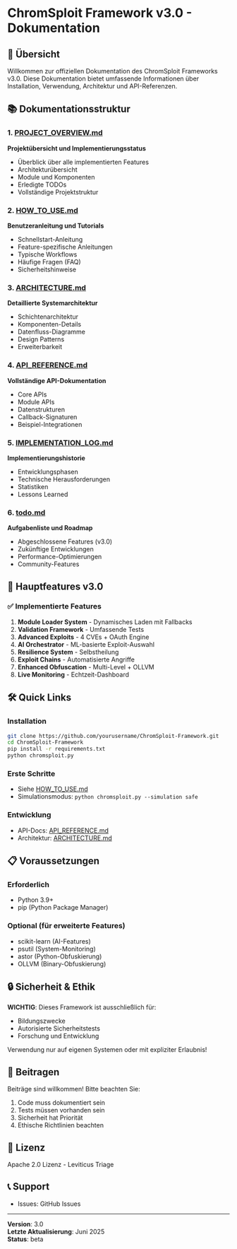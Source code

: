 # ChromSploit Framework v3.0 - Dokumentation

## 📖 Übersicht

Willkommen zur offiziellen Dokumentation des ChromSploit Frameworks v3.0. Diese Dokumentation bietet umfassende Informationen über Installation, Verwendung, Architektur und API-Referenzen.

## 📚 Dokumentationsstruktur

### 1. [PROJECT_OVERVIEW.md](PROJECT_OVERVIEW.md)
**Projektübersicht und Implementierungsstatus**
- Überblick über alle implementierten Features
- Architekturübersicht
- Module und Komponenten
- Erledigte TODOs
- Vollständige Projektstruktur

### 2. [HOW_TO_USE.md](HOW_TO_USE.md)
**Benutzeranleitung und Tutorials**
- Schnellstart-Anleitung
- Feature-spezifische Anleitungen
- Typische Workflows
- Häufige Fragen (FAQ)
- Sicherheitshinweise

### 3. [ARCHITECTURE.md](ARCHITECTURE.md)
**Detaillierte Systemarchitektur**
- Schichtenarchitektur
- Komponenten-Details
- Datenfluss-Diagramme
- Design Patterns
- Erweiterbarkeit

### 4. [API_REFERENCE.md](API_REFERENCE.md)
**Vollständige API-Dokumentation**
- Core APIs
- Module APIs
- Datenstrukturen
- Callback-Signaturen
- Beispiel-Integrationen

### 5. [IMPLEMENTATION_LOG.md](IMPLEMENTATION_LOG.md)
**Implementierungshistorie**
- Entwicklungsphasen
- Technische Herausforderungen
- Statistiken
- Lessons Learned

### 6. [todo.md](todo.md)
**Aufgabenliste und Roadmap**
- Abgeschlossene Features (v3.0)
- Zukünftige Entwicklungen
- Performance-Optimierungen
- Community-Features

## 🚀 Hauptfeatures v3.0

### ✅ Implementierte Features

1. **Module Loader System** - Dynamisches Laden mit Fallbacks
2. **Validation Framework** - Umfassende Tests
3. **Advanced Exploits** - 4 CVEs + OAuth Engine
4. **AI Orchestrator** - ML-basierte Exploit-Auswahl
5. **Resilience System** - Selbstheilung
6. **Exploit Chains** - Automatisierte Angriffe
7. **Enhanced Obfuscation** - Multi-Level + OLLVM
8. **Live Monitoring** - Echtzeit-Dashboard

## 🛠️ Quick Links

### Installation
```bash
git clone https://github.com/yourusername/ChromSploit-Framework.git
cd ChromSploit-Framework
pip install -r requirements.txt
python chromsploit.py
```

### Erste Schritte
- Siehe [HOW_TO_USE.md](HOW_TO_USE.md#schnellstart)
- Simulationsmodus: `python chromsploit.py --simulation safe`

### Entwicklung
- API-Docs: [API_REFERENCE.md](API_REFERENCE.md)
- Architektur: [ARCHITECTURE.md](ARCHITECTURE.md)

## 📋 Voraussetzungen

### Erforderlich
- Python 3.9+
- pip (Python Package Manager)

### Optional (für erweiterte Features)
- scikit-learn (AI-Features)
- psutil (System-Monitoring)
- astor (Python-Obfuskierung)
- OLLVM (Binary-Obfuskierung)

## 🔒 Sicherheit & Ethik

**WICHTIG**: Dieses Framework ist ausschließlich für:
- Bildungszwecke
- Autorisierte Sicherheitstests
- Forschung und Entwicklung

Verwendung nur auf eigenen Systemen oder mit expliziter Erlaubnis!

## 🤝 Beitragen

Beiträge sind willkommen! Bitte beachten Sie:
1. Code muss dokumentiert sein
2. Tests müssen vorhanden sein
3. Sicherheit hat Priorität
4. Ethische Richtlinien beachten

## 📄 Lizenz

Apache 2.0 Lizenz - Leviticus Triage

## 📞 Support

- Issues: GitHub Issues

---

**Version**: 3.0  
**Letzte Aktualisierung**: Juni 2025  
**Status**: beta
